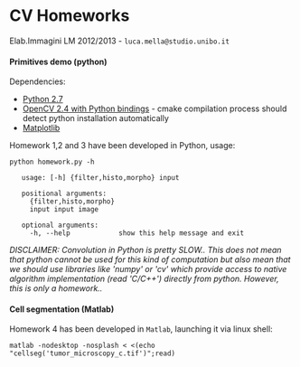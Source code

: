CV Homeworks
============

Elab.Immagini LM 2012/2013 - `luca.mella@studio.unibo.it`

#### Primitives demo (python)

Dependencies:

* [Python 2.7](http://www.python.org/download/releases/2.7/)
* [OpenCV 2.4 with Python bindings](http://opencv.org/downloads.html) - cmake compilation process should detect python installation automatically
* [Matplotlib](https://github.com/matplotlib/matplotlib/downloads)


Homework 1,2 and 3 have been developed in Python, usage:


    python homework.py -h              
    
       usage: [-h] {filter,histo,morpho} input
       
       positional arguments:
         {filter,histo,morpho}
         input input image
       
       optional arguments:
         -h, --help            show this help message and exit


_DISCLAIMER: Convolution in Python is pretty SLOW.. 
This does not mean that python cannot be used 
for this kind of computation but also mean that we should use libraries like 'numpy' or 'cv' which provide
access to native algorithm implementation (read 'C/C++') directly from python.
However, this is only a homework.._
      
      
#### Cell segmentation (Matlab)
    
Homework 4 has been developed in `Matlab`, launching it via linux shell: 

 
    matlab -nodesktop -nosplash < <(echo "cellseg('tumor_microscopy_c.tif')";read)


